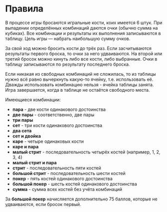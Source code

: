 # Правила

В процессе игры бросаются игральные кости, коих имеется 6 штук. При выпадении определённых комбинаций даются очки
(обычно сумма на кубиках). Все комбинации и результаты их выполнения записываются в таблицу. Цель игры — набрать
наибольшую сумму очков.

За свой ход можно бросить кости до трёх раз. Если засчитываются результаты первого броска, то очки за него удваиваются.
На второй или третий бросок можно кинуть либо все кости, либо выбранные. Очки в таблицу записываются по результату
последнего броска.

Если никакая из свободных комбинаций не сложилась, то из таблицы нужно всё равно вычеркнуть какую-то ячейку, т.е.
использовать её. Дважды использовать комбинацию нельзя - ячейка таблицы занята. Игра завершается, когда в таблице не
остаётся свободного места.

Имеющиеся комбинации:

- **пара** - две кости одинакового достоинства
- **две пары** - соответственно, две пары
- **три пары**
- **сет** - три кости одинакового достоинства
- **два сета**
- **сет и двойка**
- **каре** - четыре одинаковых кости
- **каре и пара**
- **малый стрит** - последовательность четырёх костей (например, 1, 2, 3, 4)
- **малый стрит и пара**
- **стрит** - последовательность пяти костей
- **большой стрит** - последовательность шести костей
- **покер** - пять костей одинакового достоинства
- **большой покер** - шесть костей одинакового достоинства
- **сумма** - сумма всех костей без учёта комбинаций

За **большой покер** начисляется дополнительно 75 баллов, которые не удваиваются, если бросок первый.

